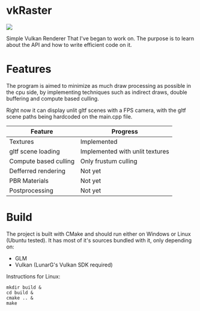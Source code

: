 # vkRaster

![](images/screenshot.gif)

Simple Vulkan Renderer That I've began to work on. The purpose is to learn about the API and how to write efficient code on it.

# Features

The program is aimed to minimize as much draw processing as possible in the cpu side, by implementing techniques such as indirect draws, double buffering and compute based culling.

Right now it can display unlit gltf scenes with a FPS camera, with the gltf scene paths being hardcoded on the main.cpp file.

| Feature | Progress |
| - | - |
| Textures | Implemented |
| gltf scene loading | Implemented with unlit textures |
| Compute based culling | Only frustum culling |
| Defferred rendering | Not yet |
| PBR Materials | Not yet |
| Postprocessing | Not yet |

# Build

The project is built with CMake and should run either on Windows or Linux (Ubuntu tested).
It has most of it's sources bundled with it, only depending on:
- GLM
- Vulkan (LunarG's Vulkan SDK required)

Instructions for Linux:

```
mkdir build &
cd build &
cmake .. &
make
```